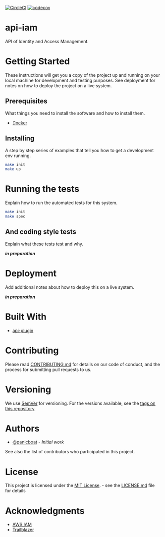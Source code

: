 [![CircleCI](https://circleci.com/gh/panicboat/api-iam.svg?style=shield)](https://circleci.com/gh/panicboat/api-iam)
[![codecov](https://codecov.io/gh/panicboat/api-iam/branch/master/graph/badge.svg)](https://codecov.io/gh/panicboat/api-iam)

# api-iam

API of Identity and Access Management.

# Getting Started

These instructions will get you a copy of the project up and running on your local machine for development and testing purposes. See deployment for notes on how to deploy the project on a live system.

## Prerequisites

What things you need to install the software and how to install them.

- [Docker](https://www.docker.com/)

## Installing

A step by step series of examples that tell you how to get a development env running.

```bash
make init
make up
```

# Running the tests

Explain how to run the automated tests for this system.

```bash
make init
make spec
```

## And coding style tests

Explain what these tests test and why.

***in preparation***

# Deployment

Add additional notes about how to deploy this on a live system.

***in preparation***

# Built With

- [api-plugin](https://github.com/panicboat/api-plugin)

# Contributing

Please read [CONTRIBUTING.md](CONTRIBUTING.md) for details on our code of conduct, and the process for submitting pull requests to us.

# Versioning

We use [SemVer](https://semver.org/) for versioning. For the versions available, see the [tags on this repository](https://github.com/panicboat/api-iam/tags).

# Authors

- [@panicboat](https://twitter.com/panicboat) - *Initial work*

See also the list of contributors who participated in this project.

# License
This project is licensed under the [MIT License](https://opensource.org/licenses/MIT). - see the [LICENSE.md](LICENSE.md) file for details

# Acknowledgments

- [AWS IAM](https://aws.amazon.com/iam/)
- [Trailblazer](https://github.com/trailblazer/trailblazer)
